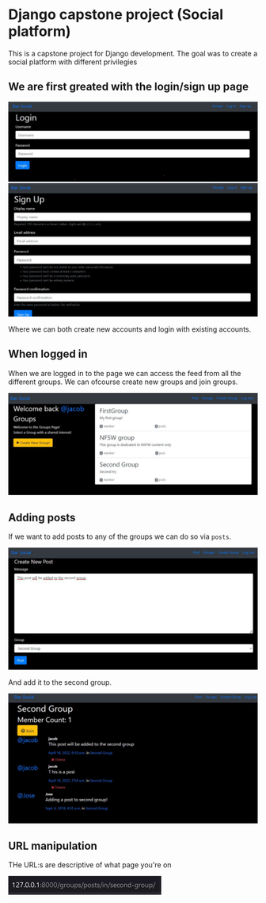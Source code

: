 # Django capstone project (Social platform)
This is a capstone project for Django development. The goal was to create a social platform with different privilegies 

## We are first greated with the login/sign up page
![](./images/login.JPG/)
![](./images/signup.JPG/)

Where we can both create new accounts and login with existing accounts.

## When logged in
When we are logged in to the page we can access the feed from all the different groups. We can ofcourse create new groups and join groups.

![](./images/feed.JPG)

## Adding posts
If we want to add posts to any of the groups we can do so via `posts`.

![](./images/post_creation.JPG)

And add it to the second group. 

![](./images/post_add.JPG)

## URL manipulation
THe URL:s are descriptive of what page you're on

![](./images/url.JPG)

